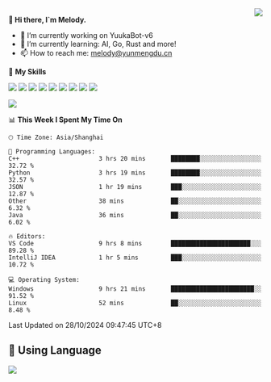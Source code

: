 <a href="#">
  <img align="right" src="https://github-readme-stats.vercel.app/api?username=melodyyuuka&count_private=true&show_icons=true" />
</a>

**👋 Hi there, I`m Melody.**

- 🔭 I’m currently working on YuukaBot-v6
- 🌱 I’m currently learning: AI, Go, Rust and more!
- 📫 How to reach me: melody@yunmengdu.cn

🌟 **My Skills** 

![](https://img.shields.io/badge/-Python-3e74a2?style=flat-square&logo=Python&logoColor=fff)
![](https://img.shields.io/badge/-Java-007396?style=flat-square&logo=OpenJDK&logoColor=fff)
![](https://img.shields.io/badge/-Node.js-339933?style=flat-square&logo=Node.js&logoColor=fff)
![](https://img.shields.io/badge/-Git-f05032?style=flat-square&logo=git&logoColor=fff)
![](https://img.shields.io/badge/-PostgreSQL-4169e1?style=flat-square&logo=PostgreSQL&logoColor=fff)
![](https://img.shields.io/badge/-Rust-000000?style=flat-square&logo=rust&logoColor=fff)
![](https://img.shields.io/badge/-VSCode-007acc?style=flat-square&logo=Visual-Studio-Code&logoColor=fff)
![](https://img.shields.io/badge/-FastAPI-009688?style=flat-square&logo=FastAPI&logoColor=fff)
![](https://img.shields.io/badge/-Linux-000000?style=flat-square&logo=Linux&logoColor=fff)


![](https://wakatime.com/badge/user/fa6dc0e2-47c5-4d2d-ae45-69fec6f2122c.svg)

<!--START_SECTION:waka-->
📊 **This Week I Spent My Time On** 

```text
🕑︎ Time Zone: Asia/Shanghai

💬 Programming Languages: 
C++                      3 hrs 20 mins       ████████░░░░░░░░░░░░░░░░░   32.72 % 
Python                   3 hrs 19 mins       ████████░░░░░░░░░░░░░░░░░   32.57 % 
JSON                     1 hr 19 mins        ███░░░░░░░░░░░░░░░░░░░░░░   12.87 % 
Other                    38 mins             ██░░░░░░░░░░░░░░░░░░░░░░░    6.32 % 
Java                     36 mins             ██░░░░░░░░░░░░░░░░░░░░░░░    6.02 % 

🔥 Editors: 
VS Code                  9 hrs 8 mins        ██████████████████████░░░   89.28 % 
IntelliJ IDEA            1 hr 5 mins         ███░░░░░░░░░░░░░░░░░░░░░░   10.72 % 

💻 Operating System: 
Windows                  9 hrs 21 mins       ███████████████████████░░   91.52 % 
Linux                    52 mins             ██░░░░░░░░░░░░░░░░░░░░░░░    8.48 % 
```


 Last Updated on 28/10/2024 09:47:45 UTC+8
<!--END_SECTION:waka-->

## 🥰 **Using Language**

![](https://github-readme-stats.vercel.app/api/wakatime?username=MelodyYuyuko&layout=compact&hide_border=true)
